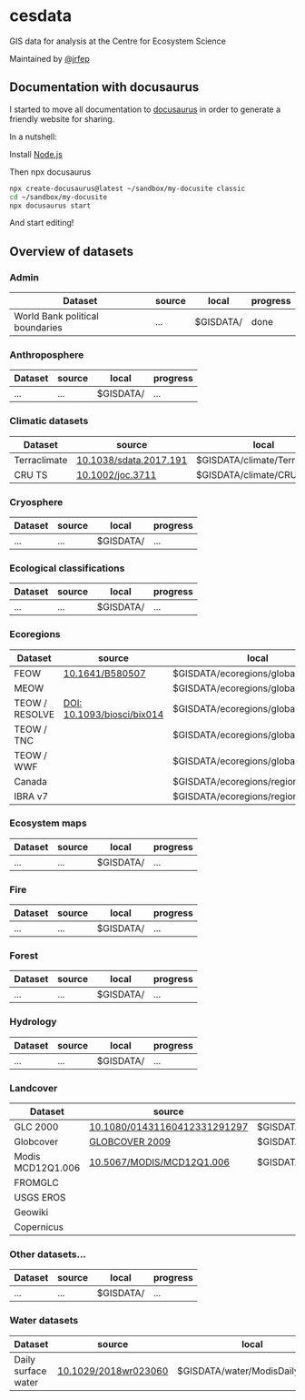 # cesdata
GIS data for analysis at the Centre for Ecosystem Science

Maintained by [@jrfep](https://github.com/jrfep)

## Documentation with docusaurus

I started to move all documentation to [docusaurus](https://docusaurus.io/docs) in order to generate a friendly website for sharing. 

In a nutshell:

Install [Node.js](https://nodejs.org/en/download)

Then npx docusaurus

```sh
npx create-docusaurus@latest ~/sandbox/my-docusite classic
cd ~/sandbox/my-docusite
npx docusaurus start
```

 And start editing!


## Overview of datasets

### Admin

|Dataset|source|local|progress|
|---|---|---|---|
| World Bank political boundaries | ... | $GISDATA/ | done |

### Anthroposphere


|Dataset|source|local|progress|
|---|---|---|---|
| ... | ... | $GISDATA/ | ... |

### Climatic datasets

|Dataset|source|local|progress|
|---|---|---|---|
| Terraclimate | [10.1038/sdata.2017.191](http://dx.doi.org/10.1038/sdata.2017.191) | $GISDATA/climate/Terraclimate | done |
| CRU TS | [10.1002/joc.3711](http://dx.doi.org/10.1002/joc.3711) | $GISDATA/climate/CRU_TS | done |


### Cryosphere

|Dataset|source|local|progress|
|---|---|---|---|
| ... | ... | $GISDATA/ | ... |

### Ecological classifications

|Dataset|source|local|progress|
|---|---|---|---|
| ... | ... | $GISDATA/ | ... |


### Ecoregions

|Dataset|source|local|progress|
|---|---|---|---|
| FEOW | [10.1641/B580507](https://doi.org/10.1641/B580507) | $GISDATA/ecoregions/global/FEOW/ |done|
| MEOW |  | $GISDATA/ecoregions/global/MEOW/ |done|
| TEOW / RESOLVE | [DOI: 10.1093/biosci/bix014](https://doi.org/10.1093/biosci/bix014) | $GISDATA/ecoregions/global/TEOW/ |done|
| TEOW / TNC |  | $GISDATA/ecoregions/global/TEOW/ |done|
| TEOW / WWF |  | $GISDATA/ecoregions/global/TEOW/ |done|
| Canada|  | $GISDATA/ecoregions/regional/Canada |done|
| IBRA v7|  | $GISDATA/ecoregions/regional/IBRAv7/ |done|

### Ecosystem maps

|Dataset|source|local|progress|
|---|---|---|---|
| ... | ... | $GISDATA/ | ... |

### Fire


|Dataset|source|local|progress|
|---|---|---|---|
| ... | ... | $GISDATA/ | ... |

### Forest


|Dataset|source|local|progress|
|---|---|---|---|
| ... | ... | $GISDATA/ | ... |

### Hydrology



|Dataset|source|local|progress|
|---|---|---|---|
| ... | ... | $GISDATA/ | ... |


### Landcover

|Dataset|source|local|progress|
|---|---|---|---|
| GLC 2000 | [10.1080/01431160412331291297](https://doi.org/10.1080/01431160412331291297) | $GISDATA/landcover/global/GLC2000/ |done|
| Globcover| [GLOBCOVER 2009](http://due.esrin.esa.int/page_globcover.php) |  $GISDATA/landcover/global/GlobCover |done|
| Modis MCD12Q1.006 | [10.5067/MODIS/MCD12Q1.006](https://doi.org/10.5067/MODIS/MCD12Q1.006) | $GISDATA/landcover/global/Modis/MCD12Q1.006 | done |
| FROMGLC
| USGS EROS
| Geowiki
| Copernicus

### Other datasets...

|Dataset|source|local|progress|
|---|---|---|---|
| ... | ... | $GISDATA/ | ... |

### Water datasets

|Dataset|source|local|progress|
|---|---|---|---|
| Daily surface water |  [10.1029/2018wr023060](http://dx.doi.org/10.1029/2018wr023060) | $GISDATA/water/ModisDailyWater/ |done|

